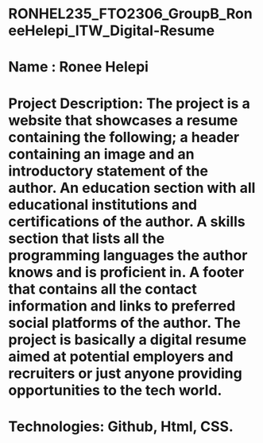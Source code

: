 # RONHEL235_FTO2306_GroupB_RoneeHelepi_ITW_Digital-Resume

# Name : Ronee Helepi

# Project Description: The project is a website that showcases a resume containing the following; a header containing an image and an introductory statement of the author. An education section with all educational institutions and certifications of the author. A skills section that lists all the programming languages the author knows and is proficient in. A footer that contains all the contact information and links to preferred social platforms of the author. The project is basically a digital resume aimed at potential employers and recruiters or just anyone providing opportunities to the tech world.      

# Technologies: Github, Html, CSS.


